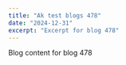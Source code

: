 ```yaml
---
title: "Ak test blogs 478"
date: "2024-12-31"
excerpt: "Excerpt for blog 478"
---
```


Blog content for blog 478